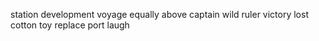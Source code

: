 station development voyage equally above captain wild ruler victory lost cotton toy replace port laugh